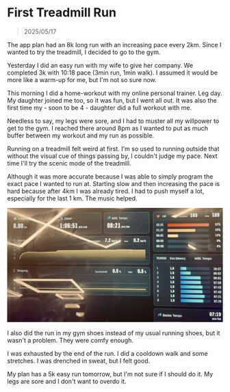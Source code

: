 # First Treadmill Run
> 2025/05/17

The app plan had an 8k long run with an increasing pace every 2km.
Since I wanted to try the treadmill, I decided to go to the gym.

Yesterday I did an easy run with my wife to give her company. We completed 3k with 10:18 pace (3min run, 1min walk). I assumed it would be more like a warm-up for me, but I'm not so sure now.

This morning I did a home-workout with my online personal trainer. Leg day. My daughter joined me too, so it was fun, but I went all out. It was also the first time my - soon to be 4 - daughter did a full workout with me.

Needless to say, my legs were sore, and I had to muster all my willpower to get to the gym. I reached there around 8pm as I wanted to put as much buffer between my workout and my run as possible.

Running on a treadmill felt weird at first. I'm so used to running outside that without the visual cue of things passing by, I couldn't judge my pace. Next time I'll try the scenic mode of the treadmill.

Although it was more accurate because I was able to simply program the exact pace I wanted to run at. Starting slow and then increasing the pace is hard because after 4km I was already tired. I had to push myself a lot, especially for the last 1 km. The music helped.

![treadmill.jpeg](assets/images/treadmill.jpeg)

I also did the run in my gym shoes instead of my usual running shoes, but it wasn't a problem. They were comfy enough.

I was exhausted by the end of the run. I did a cooldown walk and some stretches. I was drenched in sweat, but I felt good.

My plan has a 5k easy run tomorrow, but I'm not sure if I should do it. My legs are sore and I don't want to overdo it.